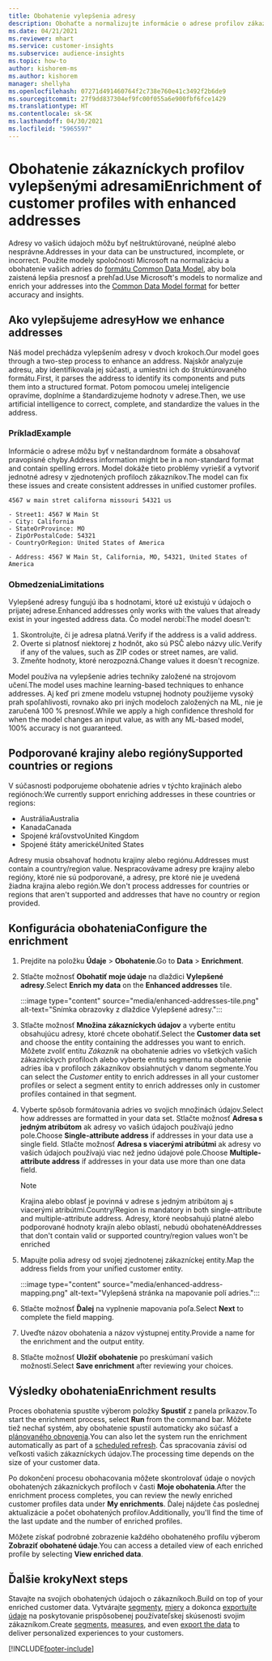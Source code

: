 ```yaml
---
title: Obohatenie vylepšenia adresy
description: Obohaťte a normalizujte informácie o adrese profilov zákazníkov pomocou modelov spoločnosti Microsoft.
ms.date: 04/21/2021
ms.reviewer: mhart
ms.service: customer-insights
ms.subservice: audience-insights
ms.topic: how-to
author: kishorem-ms
ms.author: kishorem
manager: shellyha
ms.openlocfilehash: 07271d491460764f2c738e760e41c3492f2b6de9
ms.sourcegitcommit: 27f9dd837304ef9fc00f055a6e900fbf6fce1429
ms.translationtype: HT
ms.contentlocale: sk-SK
ms.lasthandoff: 04/30/2021
ms.locfileid: "5965597"
---
```

# <a name="enrichment-of-customer-profiles-with-enhanced-addresses"></a><span data-ttu-id="fcde0-103">Obohatenie zákazníckych profilov vylepšenými adresami</span><span class="sxs-lookup"><span data-stu-id="fcde0-103">Enrichment of customer profiles with enhanced addresses</span></span>

<span data-ttu-id="fcde0-104">Adresy vo vašich údajoch môžu byť neštruktúrované, neúplné alebo nesprávne.</span><span class="sxs-lookup"><span data-stu-id="fcde0-104">Addresses in your data can be unstructured, incomplete, or incorrect.</span></span> <span data-ttu-id="fcde0-105">Použite modely spoločnosti Microsoft na normalizáciu a obohatenie vašich adries do [formátu Common Data Model](/common-data-model/schema/core/applicationcommon/address), aby bola zaistená lepšia presnosť a prehľad.</span><span class="sxs-lookup"><span data-stu-id="fcde0-105">Use Microsoft's models to normalize and enrich your addresses into the [Common Data Model format](/common-data-model/schema/core/applicationcommon/address) for better accuracy and insights.</span></span>

## <a name="how-we-enhance-addresses"></a><span data-ttu-id="fcde0-106">Ako vylepšujeme adresy</span><span class="sxs-lookup"><span data-stu-id="fcde0-106">How we enhance addresses</span></span>

<span data-ttu-id="fcde0-107">Náš model prechádza vylepšením adresy v dvoch krokoch.</span><span class="sxs-lookup"><span data-stu-id="fcde0-107">Our model goes through a two-step process to enhance an address.</span></span> <span data-ttu-id="fcde0-108">Najskôr analyzuje adresu, aby identifikovala jej súčasti, a umiestni ich do štruktúrovaného formátu.</span><span class="sxs-lookup"><span data-stu-id="fcde0-108">First, it parses the address to identify its components and puts them into a structured format.</span></span> <span data-ttu-id="fcde0-109">Potom pomocou umelej inteligencie opravíme, doplníme a štandardizujeme hodnoty v adrese.</span><span class="sxs-lookup"><span data-stu-id="fcde0-109">Then, we use artificial intelligence to correct, complete, and standardize the values in the address.</span></span>

### <a name="example"></a><span data-ttu-id="fcde0-110">Príklad</span><span class="sxs-lookup"><span data-stu-id="fcde0-110">Example</span></span>

<span data-ttu-id="fcde0-111">Informácie o adrese môžu byť v neštandardnom formáte a obsahovať pravopisné chyby.</span><span class="sxs-lookup"><span data-stu-id="fcde0-111">Address information might be in a non-standard format and contain spelling errors.</span></span> <span data-ttu-id="fcde0-112">Model dokáže tieto problémy vyriešiť a vytvoriť jednotné adresy v zjednotených profiloch zákazníkov.</span><span class="sxs-lookup"><span data-stu-id="fcde0-112">The model can fix these issues and create consistent addresses in unified customer profiles.</span></span>

```Input
4567 w main stret californa missouri 54321 us
```

```Output
- Street1: 4567 W Main St
- City: California
- StateOrProvince: MO
- ZipOrPostalCode: 54321
- CountryOrRegion: United States of America

- Address: 4567 W Main St, California, MO, 54321, United States of America
```

### <a name="limitations"></a><span data-ttu-id="fcde0-113">Obmedzenia</span><span class="sxs-lookup"><span data-stu-id="fcde0-113">Limitations</span></span>

<span data-ttu-id="fcde0-114">Vylepšené adresy fungujú iba s hodnotami, ktoré už existujú v údajoch o prijatej adrese.</span><span class="sxs-lookup"><span data-stu-id="fcde0-114">Enhanced addresses only works with the values that already exist in your ingested address data.</span></span> <span data-ttu-id="fcde0-115">Čo model nerobí:</span><span class="sxs-lookup"><span data-stu-id="fcde0-115">The model doesn't:</span></span> 

1. <span data-ttu-id="fcde0-116">Skontrolujte, či je adresa platná.</span><span class="sxs-lookup"><span data-stu-id="fcde0-116">Verify if the address is a valid address.</span></span>
2. <span data-ttu-id="fcde0-117">Overte si platnosť niektorej z hodnôt, ako sú PSČ alebo názvy ulíc.</span><span class="sxs-lookup"><span data-stu-id="fcde0-117">Verify if any of the values, such as ZIP codes or street names, are valid.</span></span>
3. <span data-ttu-id="fcde0-118">Zmeňte hodnoty, ktoré nerozpozná.</span><span class="sxs-lookup"><span data-stu-id="fcde0-118">Change values it doesn't recognize.</span></span>

<span data-ttu-id="fcde0-119">Model používa na vylepšenie adries techniky založené na strojovom učení.</span><span class="sxs-lookup"><span data-stu-id="fcde0-119">The model uses machine learning-based techniques to enhance addresses.</span></span> <span data-ttu-id="fcde0-120">Aj keď pri zmene modelu vstupnej hodnoty použijeme vysoký prah spoľahlivosti, rovnako ako pri iných modeloch založených na ML, nie je zaručená 100 % presnosť.</span><span class="sxs-lookup"><span data-stu-id="fcde0-120">While we apply a high confidence threshold for when the model changes an input value, as with any ML-based model, 100% accuracy is not guaranteed.</span></span>

## <a name="supported-countries-or-regions"></a><span data-ttu-id="fcde0-121">Podporované krajiny alebo regióny</span><span class="sxs-lookup"><span data-stu-id="fcde0-121">Supported countries or regions</span></span>

<span data-ttu-id="fcde0-122">V súčasnosti podporujeme obohatenie adries v týchto krajinách alebo regiónoch:</span><span class="sxs-lookup"><span data-stu-id="fcde0-122">We currently support enriching addresses in these countries or regions:</span></span> 

- <span data-ttu-id="fcde0-123">Austrália</span><span class="sxs-lookup"><span data-stu-id="fcde0-123">Australia</span></span>
- <span data-ttu-id="fcde0-124">Kanada</span><span class="sxs-lookup"><span data-stu-id="fcde0-124">Canada</span></span>
- <span data-ttu-id="fcde0-125">Spojené kráľovstvo</span><span class="sxs-lookup"><span data-stu-id="fcde0-125">United Kingdom</span></span>
- <span data-ttu-id="fcde0-126">Spojené štáty americké</span><span class="sxs-lookup"><span data-stu-id="fcde0-126">United States</span></span>

<span data-ttu-id="fcde0-127">Adresy musia obsahovať hodnotu krajiny alebo regiónu.</span><span class="sxs-lookup"><span data-stu-id="fcde0-127">Addresses must contain a country/region value.</span></span> <span data-ttu-id="fcde0-128">Nespracovávame adresy pre krajiny alebo regióny, ktoré nie sú podporované, a adresy, pre ktoré nie je uvedená žiadna krajina alebo región.</span><span class="sxs-lookup"><span data-stu-id="fcde0-128">We don't process addresses for countries or regions that aren't supported and addresses that have no country or region provided.</span></span>

## <a name="configure-the-enrichment"></a><span data-ttu-id="fcde0-129">Konfigurácia obohatenia</span><span class="sxs-lookup"><span data-stu-id="fcde0-129">Configure the enrichment</span></span>

1. <span data-ttu-id="fcde0-130">Prejdite na položku **Údaje** > **Obohatenie**.</span><span class="sxs-lookup"><span data-stu-id="fcde0-130">Go to **Data** > **Enrichment**.</span></span>

1. <span data-ttu-id="fcde0-131">Stlačte možnosť **Obohatiť moje údaje** na dlaždici **Vylepšené adresy**.</span><span class="sxs-lookup"><span data-stu-id="fcde0-131">Select **Enrich my data** on the **Enhanced addresses** tile.</span></span>

   :::image type="content" source="media/enhanced-addresses-tile.png" alt-text="Snímka obrazovky z dlaždice Vylepšené adresy.":::

1. <span data-ttu-id="fcde0-133">Stlačte možnosť **Množina zákazníckych údajov** a vyberte entitu obsahujúcu adresy, ktoré chcete obohatiť.</span><span class="sxs-lookup"><span data-stu-id="fcde0-133">Select the **Customer data set** and choose the entity containing the addresses you want to enrich.</span></span> <span data-ttu-id="fcde0-134">Môžete zvoliť entitu *Zákazník* na obohatenie adries vo všetkých vašich zákazníckych profiloch alebo vyberte entitu segmentu na obohatenie adries iba v profiloch zákazníkov obsiahnutých v danom segmente.</span><span class="sxs-lookup"><span data-stu-id="fcde0-134">You can select the *Customer* entity to enrich addresses in all your customer profiles or select a segment entity to enrich addresses only in customer profiles contained in that segment.</span></span>

1. <span data-ttu-id="fcde0-135">Vyberte spôsob formátovania adries vo svojich množinách údajov.</span><span class="sxs-lookup"><span data-stu-id="fcde0-135">Select how addresses are formatted in your data set.</span></span> <span data-ttu-id="fcde0-136">Stlačte možnosť **Adresa s jedným atribútom** ak adresy vo vašich údajoch používajú jedno pole.</span><span class="sxs-lookup"><span data-stu-id="fcde0-136">Choose **Single-attribute address** if addresses in your data use a single field.</span></span> <span data-ttu-id="fcde0-137">Stlačte možnosť **Adresa s viacerými atribútmi** ak adresy vo vašich údajoch používajú viac než jedno údajové pole.</span><span class="sxs-lookup"><span data-stu-id="fcde0-137">Choose **Multiple-attribute address** if addresses in your data use more than one data field.</span></span>

   > [!NOTE]
   > <span data-ttu-id="fcde0-138">Krajina alebo oblasť je povinná v adrese s jedným atribútom aj s viacerými atribútmi.</span><span class="sxs-lookup"><span data-stu-id="fcde0-138">Country/Region is mandatory in both single-attribute and multiple-attribute address.</span></span> <span data-ttu-id="fcde0-139">Adresy, ktoré neobsahujú platné alebo podporované hodnoty krajín alebo oblastí, nebudú obohatené</span><span class="sxs-lookup"><span data-stu-id="fcde0-139">Addresses that don't contain valid or supported country/region values won't be enriched</span></span>

1.  <span data-ttu-id="fcde0-140">Mapujte polia adresy od svojej zjednotenej zákazníckej entity.</span><span class="sxs-lookup"><span data-stu-id="fcde0-140">Map the address fields from your unified customer entity.</span></span>

    :::image type="content" source="media/enhanced-address-mapping.png" alt-text="Vylepšená stránka na mapovanie polí adries.":::

1. <span data-ttu-id="fcde0-142">Stlačte možnosť **Ďalej** na vyplnenie mapovania poľa.</span><span class="sxs-lookup"><span data-stu-id="fcde0-142">Select **Next** to complete the field mapping.</span></span>

1. <span data-ttu-id="fcde0-143">Uveďte názov obohatenia a názov výstupnej entity.</span><span class="sxs-lookup"><span data-stu-id="fcde0-143">Provide a name for the enrichment and the output entity.</span></span>

1. <span data-ttu-id="fcde0-144">Stlačte možnosť **Uložiť obohatenie** po preskúmaní vašich možností.</span><span class="sxs-lookup"><span data-stu-id="fcde0-144">Select **Save enrichment** after reviewing your choices.</span></span>

## <a name="enrichment-results"></a><span data-ttu-id="fcde0-145">Výsledky obohatenia</span><span class="sxs-lookup"><span data-stu-id="fcde0-145">Enrichment results</span></span>

<span data-ttu-id="fcde0-146">Proces obohatenia spustíte výberom položky **Spustiť** z panela príkazov.</span><span class="sxs-lookup"><span data-stu-id="fcde0-146">To start the enrichment process, select **Run** from the command bar.</span></span> <span data-ttu-id="fcde0-147">Môžete tiež nechať systém, aby obohatenie spustil automaticky ako súčasť a [plánovaného obnovenia](system.md#schedule-tab).</span><span class="sxs-lookup"><span data-stu-id="fcde0-147">You can also let the system run the enrichment automatically as part of a [scheduled refresh](system.md#schedule-tab).</span></span> <span data-ttu-id="fcde0-148">Čas spracovania závisí od veľkosti vašich zákazníckych údajov.</span><span class="sxs-lookup"><span data-stu-id="fcde0-148">The processing time depends on the size of your customer data.</span></span>

<span data-ttu-id="fcde0-149">Po dokončení procesu obohacovania môžete skontrolovať údaje o nových obohatených zákazníckych profiloch v časti **Moje obohatenia**.</span><span class="sxs-lookup"><span data-stu-id="fcde0-149">After the enrichment process completes, you can review the newly enriched customer profiles data under **My enrichments**.</span></span> <span data-ttu-id="fcde0-150">Ďalej nájdete čas poslednej aktualizácie a počet obohatených profilov.</span><span class="sxs-lookup"><span data-stu-id="fcde0-150">Additionally, you'll find the time of the last update and the number of enriched profiles.</span></span>

<span data-ttu-id="fcde0-151">Môžete získať podrobné zobrazenie každého obohateného profilu výberom **Zobraziť obohatené údaje**.</span><span class="sxs-lookup"><span data-stu-id="fcde0-151">You can access a detailed view of each enriched profile by selecting **View enriched data**.</span></span>

## <a name="next-steps"></a><span data-ttu-id="fcde0-152">Ďalšie kroky</span><span class="sxs-lookup"><span data-stu-id="fcde0-152">Next steps</span></span>

<span data-ttu-id="fcde0-153">Stavajte na svojich obohatených údajoch o zákazníkoch.</span><span class="sxs-lookup"><span data-stu-id="fcde0-153">Build on top of your enriched customer data.</span></span> <span data-ttu-id="fcde0-154">Vytvárajte [segmenty](segments.md), [miery](measures.md) a dokonca [exportujte údaje](export-destinations.md) na poskytovanie prispôsobenej používateľskej skúsenosti svojim zákazníkom.</span><span class="sxs-lookup"><span data-stu-id="fcde0-154">Create [segments](segments.md), [measures](measures.md), and even [export the data](export-destinations.md) to deliver personalized experiences to your customers.</span></span>

[!INCLUDE[footer-include](../includes/footer-banner.md)]
